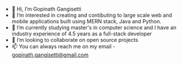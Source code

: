 - 👋 Hi, I’m Gopinath Gangisetti
- 👀 I’m interested in creating and contibuting to large scale web and mobile applications built using MERN stack, Java and Python.
- 🌱 I’m currently studying master's in computer science and I have an industry experience of 4.5 years as a full-stack developer
- 💞️ I’m looking to collaborate on open source projects 
- 📫 You can always reach me on my email - gopinath.gangisetti@gmail.com

<!---
ggangisettiuno/ggangisettiuno is a ✨ special ✨ repository because its `README.md` (this file) appears on your GitHub profile.
You can click the Preview link to take a look at your changes.
--->
